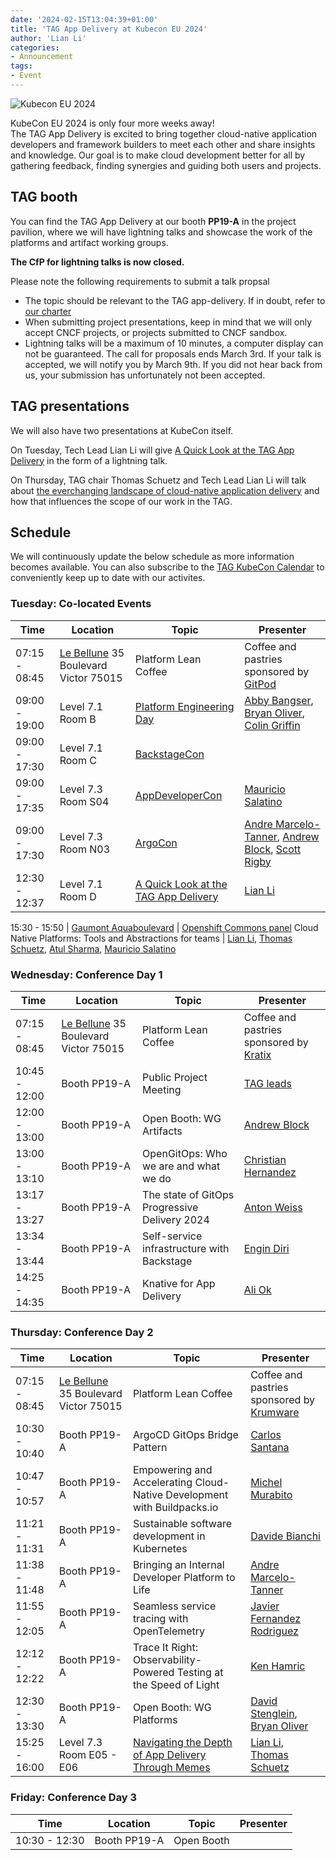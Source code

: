 ```yaml
---
date: '2024-02-15T13:04:39+01:00'
title: 'TAG App Delivery at Kubecon EU 2024'
author: 'Lian Li'
categories:
- Announcement
tags:
- Event
---
```


![Kubecon EU 2024](/images/kubecon-eu-2024.png)

KubeCon EU 2024 is only four more weeks away!  
The TAG App Delivery is excited to bring together cloud-native application developers
and framework builders to meet each other and share insights and knowledge.
Our goal is to make cloud development better for all by gathering feedback,
finding synergies and guiding both users and projects.

## TAG booth
You can find the TAG App Delivery at our booth **PP19-A** in the project pavilion,
where we will have lightning talks and showcase the work of the platforms and artifact working groups.

**The CfP for lightning talks is now closed.**

Please note the following requirements to submit a talk propsal
- The topic should be relevant to the TAG app-delivery. If in doubt, refer to [our charter](https://tag-app-delivery.cncf.io/)
- When submitting project presentations, keep in mind that we will only accept CNCF projects, or projects submitted to CNCF sandbox.
- Lightning talks will be a maximum of 10 minutes, a computer display can not be guaranteed.
The call for proposals ends March 3rd. If your talk is accepted, we will notify you by March 9th.
If you did not hear back from us, your submission has unfortunately not been accepted.


## TAG presentations
We will also have two presentations at KubeCon itself.

On Tuesday, Tech Lead Lian Li will give [A Quick Look at the TAG App Delivery](https://sched.co/1aQgL) in the form of a lightning talk.

On Thursday, TAG chair Thomas Schuetz and Tech Lead Lian Li will talk about [the everchanging landscape of cloud-native application delivery](https://sched.co/1YhhV) and how that influences the scope of our work in the TAG.


## Schedule
We will continuously update the below schedule as more information becomes available. You can also subscribe to the [TAG KubeCon Calendar](https://calendar.google.com/calendar/ical/0305ac2530d63cc0a217362e93ff74be61ee91c8afa750cf8b29aaf7ab3b23ab%40group.calendar.google.com/public/basic.ics) to conveniently keep up to date with our activites.


### Tuesday: Co-located Events
Time | Location | Topic  | Presenter
-----|----------|--------|----
07:15 - 08:45 | [Le Bellune](https://www.lebelluneparis.com/) 35 Boulevard Victor 75015 | Platform Lean Coffee | Coffee and pastries sponsored by [GitPod](https://www.gitpod.io/)
09:00 - 19:00 | Level 7.1 Room B | [Platform Engineering Day](https://events.linuxfoundation.org/kubecon-cloudnativecon-europe/co-located-events/platform-engineering-day/) | [Abby Bangser](https://linkedin.com/in/abbybangser), [Bryan Oliver](https://www.linkedin.com/in/olivercodes/), [Colin Griffin](https://www.linkedin.com/in/colin-e-griffin/)
09:00 - 17:30 | Level 7.1 Room C | [BackstageCon](https://events.linuxfoundation.org/kubecon-cloudnativecon-europe/co-located-events/backstagecon/)
09:00 - 17:35 | Level 7.3 Room S04 | [AppDeveloperCon](https://events.linuxfoundation.org/kubecon-cloudnativecon-europe/co-located-events/appdevelopercon/) | [Mauricio Salatino](https://www.linkedin.com/in/salaboy/)
09:00 - 17:30 | Level 7.3 Room N03 |  [ArgoCon](https://events.linuxfoundation.org/kubecon-cloudnativecon-europe/co-located-events/argocon/) | [Andre Marcelo-Tanner](https://www.linkedin.com/in/andremarcelotanner/), [Andrew Block](https://www.linkedin.com/in/andrewsblock/), [Scott Rigby](https://www.linkedin.com/in/scottrigby/)
12:30 - 12:37 | Level 7.1 Room D | [A Quick Look at the TAG App Delivery](https://sched.co/1aQgL) | [Lian Li](https://www.linkedin.com/in/lian-li/)


15:30 - 15:50 | [Gaumont Aquaboulevard](https://maps.app.goo.gl/amQ4598RT1ouB5nd8) | [Openshift Commons panel](https://commons.openshift.org/gatherings/kubecon-24-mar-19/) Cloud Native Platforms: Tools and Abstractions for teams | [Lian Li](https://www.linkedin.com/in/lian-li/), [Thomas Schuetz](https://www.linkedin.com/in/thschue/), [Atul Sharma](https://www.linkedin.com/in/atulpriyasharma/), [Mauricio Salatino](https://www.linkedin.com/in/salaboy/)

### Wednesday: Conference Day 1
Time | Location | Topic | Presenter
-----|----------|-------|----
07:15 - 08:45 | [Le Bellune](https://www.lebelluneparis.com/) 35 Boulevard Victor 75015 | Platform Lean Coffee | Coffee and pastries sponsored by [Kratix](https://kratix.io)
10:45 - 12:00 | Booth PP19-A | Public Project Meeting | [TAG leads](https://tag-app-delivery.cncf.io/#leads)
12:00 - 13:00 | Booth PP19-A | Open Booth: WG Artifacts | [Andrew Block](https://www.linkedin.com/in/andrewsblock/)
13:00 - 13:10 | Booth PP19-A | OpenGitOps: Who we are and what we do | [Christian Hernandez](https://www.linkedin.com/in/chernandez1982/)
13:17 - 13:27 | Booth PP19-A | The state of GitOps Progressive Delivery 2024 | [Anton Weiss](https://www.linkedin.com/in/antonweiss/)
13:34 - 13:44 | Booth PP19-A | Self-service infrastructure with Backstage | [Engin Diri](https://www.linkedin.com/in/engin-diri/)
14:25 - 14:35 | Booth PP19-A | Knative for App Delivery | [Ali Ok](https://www.linkedin.com/in/aliok/)

### Thursday: Conference Day 2
Time | Location | Topic | Presenter
-----|----------|-------|----
07:15 - 08:45 | [Le Bellune](https://www.lebelluneparis.com/) 35 Boulevard Victor 75015 | Platform Lean Coffee | Coffee and pastries sponsored by [Krumware](https://www.krum.io/)
10:30 - 10:40 | Booth PP19-A | ArgoCD GitOps Bridge Pattern | [Carlos Santana](https://www.linkedin.com/in/csantanapr/)
10:47 - 10:57 | Booth PP19-A | Empowering and Accelerating Cloud-Native Development with Buildpacks.io | [Michel Murabito](https://www.linkedin.com/in/mich-murabito/)
11:21 - 11:31 | Booth PP19-A | Sustainable software development in Kubernetes | [Davide Bianchi](https://www.linkedin.com/in/davide-bianchi-929a74b9/)
11:38 - 11:48 | Booth PP19-A | Bringing an Internal Developer Platform to Life | [Andre Marcelo-Tanner](https://www.linkedin.com/in/andremarcelotanner/)
11:55 - 12:05 | Booth PP19-A | Seamless service tracing with OpenTelemetry | [Javier Fernandez Rodriguez](https://www.linkedin.com/in/javierfr/)
12:12 - 12:22 | Booth PP19-A | Trace It Right: Observability-Powered Testing at the Speed of Light | [Ken Hamric](https://www.linkedin.com/in/ken-hamric-016b1420/)
12:30 - 13:30 | Booth PP19-A | Open Booth: WG Platforms | [David Stenglein](https://www.linkedin.com/in/davidstenglein/), [Bryan Oliver](https://www.linkedin.com/in/olivercodes/)
15:25 - 16:00 | Level 7.3 Room E05 - E06 | [Navigating the Depth of App Delivery Through Memes](https://sched.co/1YhhV) | [Lian Li](https://www.linkedin.com/in/lian-li/), [Thomas Schuetz](https://www.linkedin.com/in/thschue/)

### Friday: Conference Day 3
Time | Location | Topic | Presenter
-----|----------|-------|----
10:30 - 12:30 | Booth PP19-A | Open Booth
